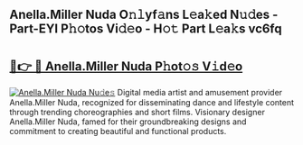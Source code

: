 ## Anella.Miller Nuda O𝚗𝚕yf𝚊ns L𝚎a𝚔ed N𝚞𝚍es - Part-EYI P𝚑𝚘tos Vi𝚍𝚎o - H𝚘𝚝 Part L𝚎a𝚔s vc6fq

# <h2><a href="http://kfcbqtv.oniu.top/?m=Anella.Miller+Nuda">🔗👉 🔴 Anella.Miller Nuda P𝚑ot𝚘𝚜 V𝚒d𝚎o</a></h2>

[![Anella.Miller Nuda Nu𝚍e𝚜](https://i.imgur.com/0qMVB7G.gif)](http://kfcbqtv.oniu.top/?m=Anella.Miller+Nuda)
Digital media artist and amusement provider Anella.Miller Nuda, recognized for disseminating dance and lifestyle content through trending choreographies and short films. Visionary designer Anella.Miller Nuda, famed for their groundbreaking designs and commitment to creating beautiful and functional products.  
